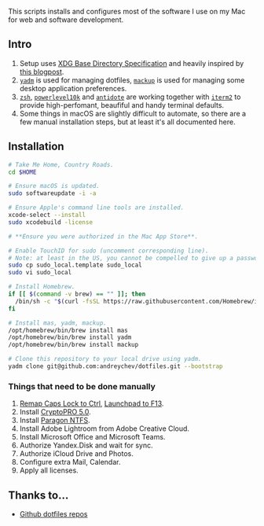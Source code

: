 This scripts installs and configures most of the software I use on my Mac for web and software development.

## Intro

1. Setup uses [XDG Base Directory Specification](https://specifications.freedesktop.org/basedir-spec/basedir-spec-latest.html) and heavily inspired by [this blogpost](https://gist.github.com/sharadhr/39b804236c1941e9c30d90af828ad41e).
2. [`yadm`](https://yadm.io/) is used for managing dotfiles, [`mackup`](https://github.com/lra/mackup) is used for managing some desktop application preferences.
3. [`zsh`](https://en.wikipedia.org/wiki/Z_shell), [`powerlevel10k`](https://github.com/romkatv/powerlevel10k) and [`antidote`](https://github.com/mattmc3/antidote) are working together with [`iterm2`](https://iterm2.com/) to provide high-perfomant, beaufiful and handy terminal defaults.
4. Some things in macOS are slightly difficult to automate, so there are a few manual installation steps, but at least it's all documented here.

## Installation

```sh
# Take Me Home, Country Roads.
cd $HOME

# Ensure macOS is updated.
sudo softwareupdate -i -a

# Ensure Apple's command line tools are installed.
xcode-select --install
sudo xcodebuild -license

# **Ensure you were authorized in the Mac App Store**.

# Enable TouchID for sudo (uncomment corresponding line).
# Note: at least in the US, you cannot be compelled to give up a password by a court (it's considered a violation of the 5th amendment), but your biometrics are not secret, so you can absolutely be forced by a court to biometric auth.
sudo cp sudo_local.template sudo_local
sudo vi sudo_local

# Install Homebrew.
if [[ $(command -v brew) == "" ]]; then
  /bin/sh -c "$(curl -fsSL https://raw.githubusercontent.com/Homebrew/install/HEAD/install.sh)"
fi

# Install mas, yadm, mackup.
/opt/homebrew/bin/brew install mas
/opt/homebrew/bin/brew install yadm
/opt/homebrew/bin/brew install mackup

# Clone this repository to your local drive using yadm.
yadm clone git@github.com:andreychev/dotfiles.git --bootstrap
```

### Things that need to be done manually

1. [Remap Caps Lock to Ctrl](https://support.apple.com/zh-sg/guide/mac-help/mchlp1011/mac), [Launchpad to F13](https://github.com/the-via/releases/issues/92#issuecomment-826337718).
1. Install [CryptoPRO 5.0](https://www.cryptopro.ru/products/csp).
1. Install [Paragon NTFS](https://uc.paragon-software.com/cabinet).
1. Install Adobe Lightroom from Adobe Creative Cloud.
1. Install Microsoft Office and Microsoft Teams.
1. Authorize Yandex.Disk and wait for sync.
1. Authorize iCloud Drive and Photos.
1. Configure extra Mail, Calendar.
1. Apply all licenses.

## Thanks to…

- [Github dotfiles repos](https://dotfiles.github.io/)
